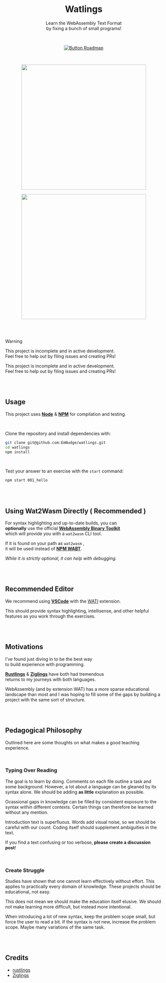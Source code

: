 
<div align = center >

# Watlings

Learn the WebAssembly Text Format  
by fixing a bunch of small programs!

<br>

[![Button Roadmap]][Roadmap]

<br>

<img
    width = 400
    src = https://github.com/EmNudge/watlings/assets/24513691/a720199d-75ce-41c5-84d6-014ef2b2eacd
/>

<img
    width = 400
    src = https://github.com/EmNudge/watlings/assets/24513691/1aa1e029-f871-41d6-a5fd-44997d82b148
/>

</div>

<br>
<br>

> [!WARNING]
> This project is incomplete and in active development.  
> Feel free to help out by filing issues and creating PRs!

This project is incomplete and in active development.  
Feel free to help out by filing issues and creating PRs!

<br>
<br>

## Usage

This project uses **[Node]** & **[NPM]** for compilation and testing.

<br>

Clone the repository and install dependencies with:

```sh
git clone git@github.com:EmNudge/watlings.git
cd watlings
npm install
```

<br>

Test your answer to an exercise with the `start` command:

```sh
npm start 001_hello
```

<br>
<br>

## Using Wat2Wasm Directly ( Recommended )

For syntax highlighting and up-to-date builds, you can  
**optionally** use the official **[WebAssembly Binary Toolkit][WABT]**  
which will provide you with a `wat2wasm` CLI tool.

If it is found on your path as `wat2wasm`  ,  
it will be used instead of **[NPM WABT]**.

*While it is strictly optional, it can help with debugging.*

<br>
<br>

## Recommended Editor

We recommend using **[VSCode]** with the [WATI]() extension.

This should provide syntax highlighting, intellisense, and other helpful features as you work through the exercises.

<br>
<br>

## Motivations

I've found just diving in to be the best way  
to build experience with programming. 

**[Rustlings]** & **[Ziglings]** have both had tremendous  
returns to my journeys with both languages.

WebAssembly (and by extension WAT) has a more sparse educational landscape than most and I was hoping to fill some of the gaps by building a project with the same sort of structure.

<br>
<br>

## Pedagogical Philosophy

Outlined here are some thoughts on what makes a good teaching experience.

<br>

### Typing Over Reading

The goal is to learn by doing. Comments on each file outline a task and some background. However, a lot about a language can be gleaned by its syntax alone. We should be adding **as little** explanation as possible. 

Ocassional gaps in knowledge can be filled by consistent exposure to the syntax within different contexts. Certain things can therefore be learned without any mention.

Introduction text is superfluous. Words add visual noise, so we should be careful with our count. Coding itself should supplement ambiguities in the text.

If you find a text confusing or too verbose, **please create a discussion post**!

<br>

### Create Struggle

Studies have shown that one cannot learn effectively without effort. This applies to practically every domain of knowledge. These projects should be educational, not easy.

This does not mean we should make the education itself elusive. We should not make learning more difficult, but instead more intentional.

When introducing a lot of new syntax, keep the problem scope small, but force the user to read a bit. If the syntax is not new, increase the problem scope. Maybe many variations of the same task.

<br>
<br>

## Credits

- [rustlings](https://github.com/rust-lang/rustlings)
- [Ziglings](https://github.com/ratfactor/ziglings)

<br>


<!----------------------------------------------------------------------------->

[Exercise 1]: https://github.com/EmNudge/watlings/assets/24513691/a720199d-75ce-41c5-84d6-014ef2b2eacd

[Failing Test]: https://github.com/EmNudge/watlings/assets/24513691/1aa1e029-f871-41d6-a5fd-44997d82b148


[NPM WABT]: https://www.npmjs.com/package/wabt
[VSCode]: https://code.visualstudio.com
[WATI]: https://github.com/NateLevin1/wati
[WABT]: https://github.com/WebAssembly/wabt
[Node]: https://nodejs.org/en
[NPM]: https://www.npmjs.com/

[Roadmap]: https://github.com/users/EmNudge/projects/1

[Button Roadmap]: https://img.shields.io/badge/Roadmap-19A974?style=for-the-badge&logoColor=white&logo=openstreetmap

[Rustlings]: https://github.com/rust-lang/rustlings
[ziglings]: https://github.com/ratfactor/ziglings
